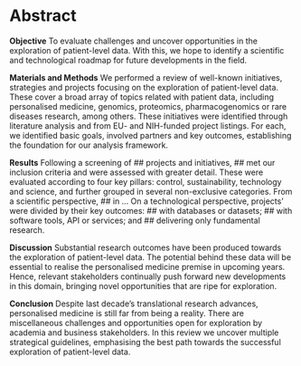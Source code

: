 # Abstract

**Objective**
To evaluate challenges and uncover opportunities in the exploration of patient-level data. With this, we hope to identify a scientific and technological roadmap for future developments in the field.

**Materials and Methods**
We performed a review of well-known initiatives, strategies and projects focusing on the exploration of patient-level data. These cover a broad array of topics related with patient data, including personalised medicine, genomics, proteomics, pharmacogenomics or rare diseases research, among others. These initiatives were identified through literature analysis and from EU- and NIH-funded project listings. For each, we identified basic goals, involved partners and key outcomes, establishing the foundation for our analysis framework.

**Results**
Following a screening of ## projects and initiatives, ## met our inclusion criteria and were assessed with greater detail. These were evaluated according to four key pillars: control, sustainability, technology and science, and further grouped in several non-exclusive categories.
From a scientific perspective,  ## in …
On a technological perspective, projects’ were divided by their key outcomes: ## with databases or datasets; ## with software tools, API or services;  and ## delivering only fundamental research.

**Discussion**
Substantial research outcomes have been produced towards the exploration of patient-level data. The potential behind these data will be essential to realise the personalised medicine premise in upcoming years. Hence, relevant stakeholders continually push forward new developments in this domain, bringing novel opportunities that are ripe for exploration.
 
**Conclusion**
Despite last decade’s translational research advances, personalised medicine is still far from being a reality. There are miscellaneous challenges and opportunities open for exploration by academia and business stakeholders. In this review we uncover multiple strategical guidelines, emphasising the best path towards the successful exploration of patient-level data.
